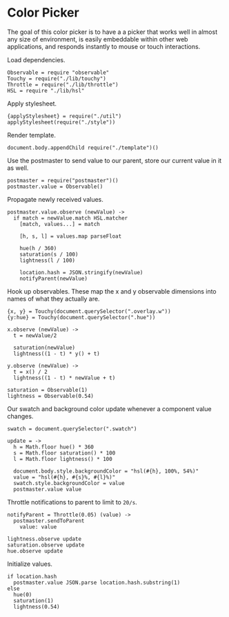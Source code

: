 Color Picker
============

The goal of this color picker is to have a a picker that works well in almost
any size of environment, is easily embeddable within other web applications,
and responds instantly to mouse or touch interactions.

Load dependencies.

    Observable = require "observable"
    Touchy = require("./lib/touchy")
    Throttle = require("./lib/throttle")
    HSL = require "./lib/hsl"

Apply stylesheet.

    {applyStylesheet} = require("./util")
    applyStylesheet(require("./style"))

Render template.

    document.body.appendChild require("./template")()

Use the postmaster to send value to our parent, store our current value in it as well.

    postmaster = require("postmaster")()
    postmaster.value = Observable()

Propagate newly received values.

    postmaster.value.observe (newValue) ->
      if match = newValue.match HSL.matcher
        [match, values...] = match

        [h, s, l] = values.map parseFloat

        hue(h / 360)
        saturation(s / 100)
        lightness(l / 100)

        location.hash = JSON.stringify(newValue)
        notifyParent(newValue)

Hook up observables. These map the x and y observable dimensions into names of 
what they actually are.

    {x, y} = Touchy(document.querySelector(".overlay.w"))
    {y:hue} = Touchy(document.querySelector(".hue"))

    x.observe (newValue) ->
      t = newValue/2

      saturation(newValue)
      lightness((1 - t) * y() + t)

    y.observe (newValue) ->
      t = x() / 2
      lightness((1 - t) * newValue + t)

    saturation = Observable(1)
    lightness = Observable(0.54)

Our swatch and background color update whenever a component value changes.

    swatch = document.querySelector(".swatch")

    update = ->
      h = Math.floor hue() * 360
      s = Math.floor saturation() * 100
      l = Math.floor lightness() * 100

      document.body.style.backgroundColor = "hsl(#{h}, 100%, 54%)"
      value = "hsl(#{h}, #{s}%, #{l}%)"
      swatch.style.backgroundColor = value
      postmaster.value value

Throttle notifications to parent to limit to `20/s`.

    notifyParent = Throttle(0.05) (value) ->
      postmaster.sendToParent
        value: value

    lightness.observe update
    saturation.observe update
    hue.observe update

Initialize values. 

    if location.hash
      postmaster.value JSON.parse location.hash.substring(1)
    else
      hue(0)
      saturation(1)
      lightness(0.54)
